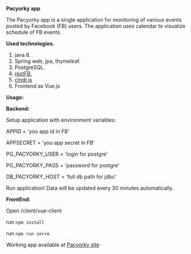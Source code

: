 **Pacyorky app**

The Pacyorky app is a single application for monitoring of various events posted by Facebook (FB) users. The application uses calendar to visualize schedule of FB events.

**Used technologies.**
1. java 8.
2. Spring web, jpa, thymeleaf.
3. PostgreSQL.
4. [restFB.](https://restfb.com/)
5. [clndr.js](https://kylestetz.github.io/CLNDR/)
6. Frontend as Vue.js

**Usage:**

**Backend:**

Setup application with environment variables:

APPID = 'you app id in FB'

APPSECRET = 'you app secret in FB'

PG_PACYORKY_USER = 'login for postgre'

PG_PACYORKY_PASS = 'password for postgre'

DB_PACYORKY_HOST = 'full db path for jdbc'

Run application! Data will be updated every 30 minutes automatically.

**FrontEnd:**

Open /client/vue-client

run `npm install`

run `npm run serve`


Working app available at [Pacyorky site](http://pacyorky.ee)


